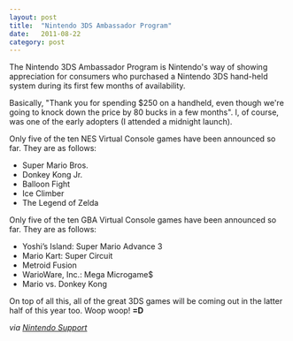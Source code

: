 ```yaml
---
layout: post
title:  "Nintendo 3DS Ambassador Program"
date:   2011-08-22
category: post
---
```


The Nintendo 3DS Ambassador Program is Nintendo's way of showing appreciation for consumers who purchased a Nintendo 3DS hand-held system during its first few months of availability.

Basically, "Thank you for spending $250 on a handheld, even though we're going to knock down the price by 80 bucks in a few months". I, of course, was one of the early adopters (I attended a midnight launch).

Only five of the ten NES Virtual Console games have been announced so far. They are as follows:

<ul>
	<li>Super Mario Bros.</li>
	<li>Donkey Kong Jr.</li>
	<li>Balloon Fight</li>
	<li>Ice Climber</li>
	<li>The Legend of Zelda</li>
</ul>

Only five of the ten GBA Virtual Console games have been announced so far. They are as follows:

<ul>
	<li>Yoshi’s Island: Super Mario Advance 3</li>
	<li>Mario Kart: Super Circuit</li>
	<li>Metroid Fusion</li>
	<li>WarioWare, Inc.: Mega Microgame$</li>
	<li>Mario vs. Donkey Kong</li>
</ul>

On top of all this, all of the great 3DS games will be coming out in the latter half of this year too. Woop woop! **=D**

*via [Nintendo Support](http://www.nintendo.com/consumer/systems/3ds/en_na/3dsambassador.jsp)*